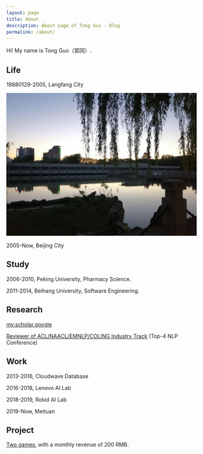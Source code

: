 ```yaml
---
layout: page
title: About
description: About page of Tong Guo - Blog 
permalink: /about/
---
```


Hi! My name is Tong Guo（郭同）. 

## Life

19880129-2005, Langfang City

![huahang](/assets/png/huahang.jpg)

2005-Now, Beijing City

## Study

2006-2010, Peking University, Pharmacy Science.

2011-2014, Beihang University, Software Engineering.

## Research

[my.scholar.google](https://scholar.google.com/citations?user=4J7HYNAAAAAJ)

[Reviewer of ACL/NAACL/EMNLP/COLING Industry Track](https://github.com/guotong1988/guotong1988/blob/main/README.md) (Top-4 NLP Conference)

## Work

2013-2016, Cloudwave Database

2016-2018, Lenovo AI Lab

2018-2019, Rokid AI Lab

2019-Now, Meituan 

<meta name="google-site-verification" content="8NeXeopl0Y7RpgHgRilAMtTLuzHTNav3LpL8MA7lj1A" />

## Project

[Two games](https://space.bilibili.com/447278957), with a monthly revenue of 200 RMB.

